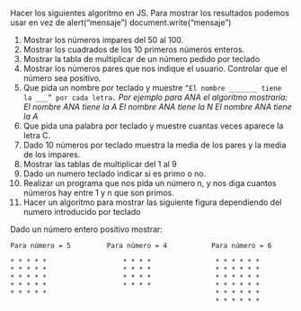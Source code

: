 Hacer los siguientes algoritmo en JS. Para mostrar los resultados podemos usar en vez de alert(“mensaje”) document.write(“mensaje”)

1) Mostrar los números impares del 50 al 100.
2) Mostrar los cuadrados de los 10 primeros números enteros.
3) Mostrar la tabla de multiplicar de un número pedido por teclado
4) Mostrar los números pares que nos indique el usuario. Controlar que el número sea positivo.
5) Que pida un nombre por teclado y muestre `“El nombre _______ tiene la ___” por cada letra.`
*Por ejemplo para ANA el algoritmo mostraría:*
*El nombre ANA tiene la A 
El nombre ANA tiene la N 
El nombre ANA tiene la A*
6) Que pida una palabra por teclado y muestre cuantas veces aparece la letra C.
7) Dado 10 números por teclado muestra la media de los pares y la media de los impares.
8) Mostrar las tablas de multiplicar del 1 al 9
9) Dado un numero teclado indicar si es primo o no.
10) Realizar un programa que nos pida un número n, y nos diga cuantos números hay entre 1 y n que son primos.
11) Hacer un algoritmo para mostrar las siguiente figura dependiendo del numero introducido por teclado

Dado un número entero positivo mostrar:
```
Para número = 5         Para número = 4           Para número = 6

* * * * *                   * * * *                * * * * * *
* * * * *                   * * * *                * * * * * *
* * * * *                   * * * *                * * * * * *
* * * * *                   * * * *                * * * * * *
* * * * *                                          * * * * * *
                                                   * * * * * *
```
